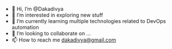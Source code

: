 - 👋 Hi, I’m @Dakadivya
- 👀 I’m interested in exploring new stuff
- 🌱 I’m currently learning multiple technologies related to DevOps automation
- 💞️ I’m looking to collaborate on ...
- 📫 How to reach me dakadivya@gmail.com

<!---
Dakadivya/Dakadivya is a ✨ special ✨ repository because its `README.md` (this file) appears on your GitHub profile.
You can click the Preview link to take a look at your changes.
--->
